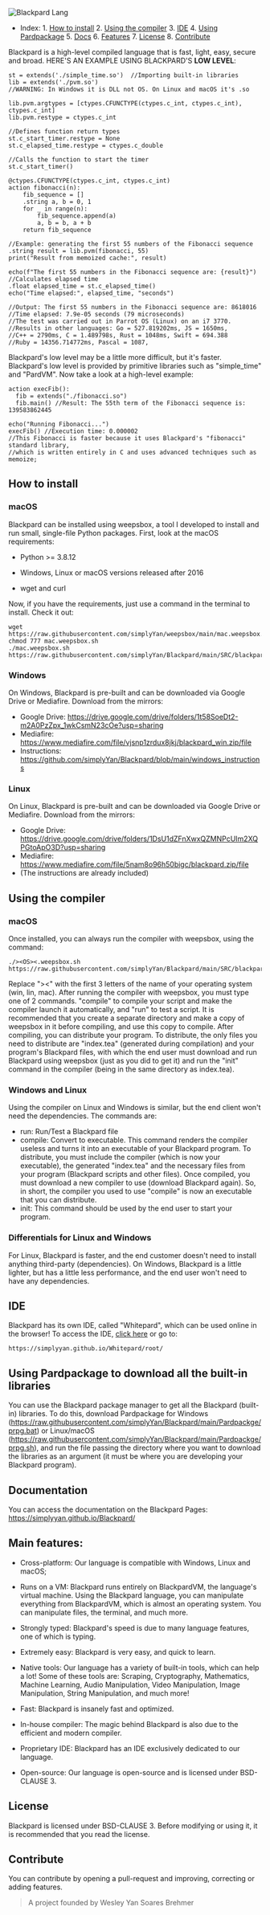 ![Blackpard Lang](https://raw.githubusercontent.com/simplyYan/Blackpard/main/Banner.png)

- Index: 1. [How to install](https://github.com/simplyYan/Blackpard#how-to-install)
       2. [Using the compiler](https://github.com/simplyYan/Blackpard#how-to-install)
       3. [IDE](https://github.com/simplyYan/Blackpard#how-to-install)
       4. [Using Pardpackage](https://github.com/simplyYan/Blackpard#how-to-install)
       5. [Docs](https://github.com/simplyYan/Blackpard#how-to-install)
       6. [Features](https://github.com/simplyYan/Blackpard#how-to-install)
       7. [License](https://github.com/simplyYan/Blackpard#how-to-install)
       8. [Contribute](https://github.com/simplyYan/Blackpard#how-to-install)

Blackpard is a high-level compiled language that is fast, light, easy, secure and broad.
HERE'S AN EXAMPLE USING BLACKPARD'S **LOW LEVEL**:
```
st = extends('./simple_time.so')  //Importing built-in libraries
lib = extends('./pvm.so')
//WARNING: In Windows it is DLL not OS. On Linux and macOS it's .so

lib.pvm.argtypes = [ctypes.CFUNCTYPE(ctypes.c_int, ctypes.c_int), ctypes.c_int]
lib.pvm.restype = ctypes.c_int

//Defines function return types
st.c_start_timer.restype = None
st.c_elapsed_time.restype = ctypes.c_double

//Calls the function to start the timer
st.c_start_timer()

@ctypes.CFUNCTYPE(ctypes.c_int, ctypes.c_int)
action fibonacci(n):
    fib_sequence = []
    .string a, b = 0, 1
    for _ in range(n):
        fib_sequence.append(a)
        a, b = b, a + b
    return fib_sequence

//Example: generating the first 55 numbers of the Fibonacci sequence
.string result = lib.pvm(fibonacci, 55)
print("Result from memoized cache:", result)

echo(f"The first 55 numbers in the Fibonacci sequence are: {result}")
//Calculates elapsed time
.float elapsed_time = st.c_elapsed_time()
echo("Time elapsed:", elapsed_time, "seconds")

//Output: The first 55 numbers in the Fibonacci sequence are: 8618016
//Time elapsed: 7.9e-05 seconds (79 microseconds)
//The test was carried out in Parrot OS (Linux) on an i7 3770.
//Results in other languages: Go = 527.819202ms, JS = 1650ms,
//C++ = 2790ms, C = 1.489798s, Rust = 1048ms, Swift = 694.388
//Ruby = 14356.714772ms, Pascal = 1087, 
```
Blackpard's low level may be a little more difficult, but it's faster. Blackpard's low level is provided by primitive libraries such as "simple_time" and "PardVM". Now take a look at a high-level example:
```
action execFib():
  fib = extends("./fibonacci.so")
  fib.main() //Result: The 55th term of the Fibonacci sequence is: 139583862445

echo("Running Fibonacci...")
execFib() //Execution time: 0.000002
//This Fibonacci is faster because it uses Blackpard's "fibonacci" standard library,
//which is written entirely in C and uses advanced techniques such as memoize;
```

## How to install
### macOS
Blackpard can be installed using weepsbox, a tool I developed to install and run small, single-file Python packages. First, look at the macOS requirements:

- Python >= 3.8.12

- Windows, Linux or macOS versions released after 2016

- wget and curl

Now, if you have the requirements, just use a command in the terminal to install. Check it out:
```
wget https://raw.githubusercontent.com/simplyYan/weepsbox/main/mac.weepsbox.sh
chmod 777 mac.weepsbox.sh
./mac.weepsbox.sh https://raw.githubusercontent.com/simplyYan/Blackpard/main/SRC/blackpard.py
```
### Windows
On Windows, Blackpard is pre-built and can be downloaded via Google Drive or Mediafire. Download from the mirrors:
- Google Drive: https://drive.google.com/drive/folders/1t58SoeDt2-m2A0PzZpx_1wkCsmN23cOe?usp=sharing
- Mediafire: https://www.mediafire.com/file/vjsnp1zrdux8jkj/blackpard_win.zip/file
- Instructions: https://github.com/simplyYan/Blackpard/blob/main/windows_instructions

### Linux
On Linux, Blackpard is pre-built and can be downloaded via Google Drive or Mediafire. Download from the mirrors:
- Google Drive: https://drive.google.com/drive/folders/1DsU1dZFnXwxQZMNPcUIm2XQPGtoApO3D?usp=sharing
- Mediafire: https://www.mediafire.com/file/5nam8o96h50bigc/blackpard.zip/file
- (The instructions are already included)

## Using the compiler
### macOS
Once installed, you can always run the compiler with weepsbox, using the command:
```
./><OS><.weepsbox.sh https://raw.githubusercontent.com/simplyYan/Blackpard/main/SRC/blackpard.py
```
Replace "><OS><" with the first 3 letters of the name of your operating system (win, lin, mac).
After running the compiler with weepsbox, you must type one of 2 commands. "compile" to compile your script and make the compiler launch it automatically, and "run" to test a script.
It is recommended that you create a separate directory and make a copy of weepsbox in it before compiling, and use this copy to compile. After compiling, you can distribute your program.
To distribute, the only files you need to distribute are "index.tea" (generated during compilation) and your program's Blackpard files, with which the end user must download and run Blackpard using weepsbox (just as you did to get it) and run the "init" command in the compiler (being in the same directory as index.tea).

### Windows and Linux
Using the compiler on Linux and Windows is similar, but the end client won't need the dependencies. The commands are:

- run: Run/Test a Blackpard file
- compile: Convert to executable. This command renders the compiler useless and turns it into an executable of your Blackpard program. To distribute, you must include the compiler (which is now your executable), the generated "index.tea" and the necessary files from your program (Blackpard scripts and other files). Once compiled, you must download a new compiler to use (download Blackpard again). So, in short, the compiler you used to use "compile" is now an executable that you can distribute.
- init: This command should be used by the end user to start your program.

### Differentials for Linux and Windows
For Linux, Blackpard is faster, and the end customer doesn't need to install anything third-party (dependencies).
On Windows, Blackpard is a little lighter, but has a little less performance, and the end user won't need to have any dependencies.

## IDE
Blackpard has its own IDE, called "Whitepard", which can be used online in the browser! To access the IDE, [click here](https://simplyyan.github.io/Whitepard/root/) or go to:
```
https://simplyyan.github.io/Whitepard/root/
```

## Using Pardpackage to download all the built-in libraries
You can use the Blackpard package manager to get all the Blackpard (built-in) libraries. To do this, download Pardpackage for Windows (https://raw.githubusercontent.com/simplyYan/Blackpard/main/Pardpackge/prpg.bat) or Linux/macOS (https://raw.githubusercontent.com/simplyYan/Blackpard/main/Pardpackge/prpg.sh), and run the file passing the directory where you want to download the libraries as an argument (it must be where you are developing your Blackpard program).


## Documentation
You can access the documentation on the Blackpard Pages: https://simplyyan.github.io/Blackpard/

## Main features:

- Cross-platform: Our language is compatible with Windows, Linux and macOS;

- Runs on a VM: Blackpard runs entirely on BlackpardVM, the language's virtual machine. Using the Blackpard language, you can manipulate everything from BlackpardVM, which is almost an operating system. You can manipulate files, the terminal, and much more.

- Strongly typed: Blackpard's speed is due to many language features, one of which is typing. 

- Extremely easy: Blackpard is very easy, and quick to learn.

- Native tools: Our language has a variety of built-in tools, which can help a lot! Some of these tools are: Scraping, Cryptography, Mathematics, Machine Learning, Audio Manipulation, Video Manipulation, Image Manipulation, String Manipulation, and much more!

- Fast: Blackpard is insanely fast and optimized.

- In-house compiler: The magic behind Blackpard is also due to the efficient and modern compiler.

- Proprietary IDE: Blackpard has an IDE exclusively dedicated to our language.

- Open-source: Our language is open-source and is licensed under BSD-CLAUSE 3.

## License
Blackpard is licensed under BSD-CLAUSE 3. Before modifying or using it, it is recommended that you read the license.

## Contribute
You can contribute by opening a pull-request and improving, correcting or adding features.

> A project founded by Wesley Yan Soares Brehmer
